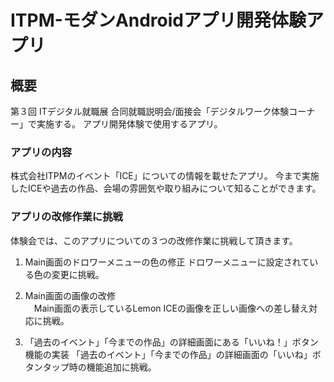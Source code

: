 # ITPM-モダンAndroidアプリ開発体験アプリ

## 概要
第３回 ITデジタル就職展 合同就職説明会/面接会「デジタルワーク体験コーナー」で実施する。
アプリ開発体験で使用するアプリ。

### アプリの内容
株式会社ITPMのイベント「ICE」についての情報を載せたアプリ。
今まで実施したICEや過去の作品、会場の雰囲気や取り組みについて知ることができます。

### アプリの改修作業に挑戦
体験会では、このアプリについての３つの改修作業に挑戦して頂きます。

1. Main画面のドロワーメニューの色の修正
ドロワーメニューに設定されている色の変更に挑戦。

3. Main画面の画像の改修  
　Main画面の表示しているLemon ICEの画像を正しい画像への差し替え対応に挑戦。

4. 「過去のイベント」「今までの作品」の詳細画面にある「いいね！」ボタン機能の実装
「過去のイベント」「今までの作品」の詳細画面の「いいね」ボタンタップ時の機能追加に挑戦。  
